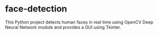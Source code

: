 # face-detection

This Python project detects human faces in real time using OpenCV  Deep Neural Network  module and provides a GUI using Tkinter.

